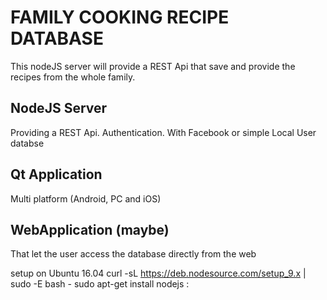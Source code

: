 # FAMILY COOKING RECIPE DATABASE

This nodeJS server will provide a REST Api that save and provide the recipes from the whole family.

## NodeJS Server

Providing a REST Api.
Authentication. With Facebook or simple Local User databse

## Qt Application 

Multi platform (Android, PC and iOS)

## WebApplication (maybe)

That let the user access the database directly from the web


setup on Ubuntu 16.04
curl -sL https://deb.nodesource.com/setup_9.x | sudo -E bash -
sudo apt-get install nodejs
:
